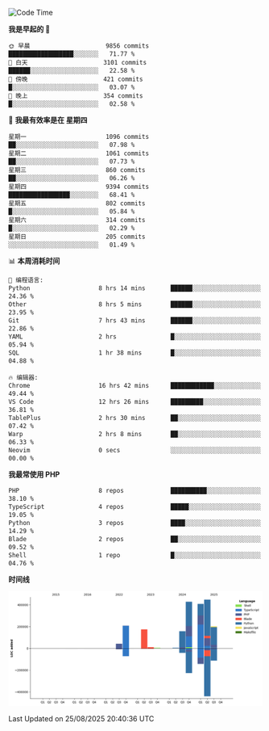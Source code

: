 <!--START_SECTION:waka-->
![Code Time](http://img.shields.io/badge/Code%20Time-4%2C051%20hrs%2019%20mins-blue)

**我是早起的 🐤** 

```text
🌞 早晨                     9856 commits        ██████████████████░░░░░░░   71.77 % 
🌆 白天                     3101 commits        ██████░░░░░░░░░░░░░░░░░░░   22.58 % 
🌃 傍晚                     421 commits         █░░░░░░░░░░░░░░░░░░░░░░░░   03.07 % 
🌙 晚上                     354 commits         █░░░░░░░░░░░░░░░░░░░░░░░░   02.58 % 
```
📅 **我最有效率是在 星期四** 

```text
星期一                      1096 commits        ██░░░░░░░░░░░░░░░░░░░░░░░   07.98 % 
星期二                      1061 commits        ██░░░░░░░░░░░░░░░░░░░░░░░   07.73 % 
星期三                      860 commits         ██░░░░░░░░░░░░░░░░░░░░░░░   06.26 % 
星期四                      9394 commits        █████████████████░░░░░░░░   68.41 % 
星期五                      802 commits         █░░░░░░░░░░░░░░░░░░░░░░░░   05.84 % 
星期六                      314 commits         █░░░░░░░░░░░░░░░░░░░░░░░░   02.29 % 
星期日                      205 commits         ░░░░░░░░░░░░░░░░░░░░░░░░░   01.49 % 
```


📊 **本周消耗时间** 

```text
💬 编程语言: 
Python                   8 hrs 14 mins       ██████░░░░░░░░░░░░░░░░░░░   24.36 % 
Other                    8 hrs 5 mins        ██████░░░░░░░░░░░░░░░░░░░   23.95 % 
Git                      7 hrs 43 mins       ██████░░░░░░░░░░░░░░░░░░░   22.86 % 
YAML                     2 hrs               █░░░░░░░░░░░░░░░░░░░░░░░░   05.94 % 
SQL                      1 hr 38 mins        █░░░░░░░░░░░░░░░░░░░░░░░░   04.88 % 

🔥 编辑器: 
Chrome                   16 hrs 42 mins      ████████████░░░░░░░░░░░░░   49.44 % 
VS Code                  12 hrs 26 mins      █████████░░░░░░░░░░░░░░░░   36.81 % 
TablePlus                2 hrs 30 mins       ██░░░░░░░░░░░░░░░░░░░░░░░   07.42 % 
Warp                     2 hrs 8 mins        ██░░░░░░░░░░░░░░░░░░░░░░░   06.33 % 
Neovim                   0 secs              ░░░░░░░░░░░░░░░░░░░░░░░░░   00.00 % 
```

**我最常使用 PHP** 

```text
PHP                      8 repos             ██████████░░░░░░░░░░░░░░░   38.10 % 
TypeScript               4 repos             █████░░░░░░░░░░░░░░░░░░░░   19.05 % 
Python                   3 repos             ████░░░░░░░░░░░░░░░░░░░░░   14.29 % 
Blade                    2 repos             ██░░░░░░░░░░░░░░░░░░░░░░░   09.52 % 
Shell                    1 repo              █░░░░░░░░░░░░░░░░░░░░░░░░   04.76 % 
```



**时间线**

![Lines of Code chart](https://raw.githubusercontent.com/abrahamgreyson/abrahamgreyson/main/assets/bar_graph.png)


 Last Updated on 25/08/2025 20:40:36 UTC
<!--END_SECTION:waka-->
